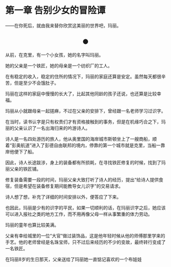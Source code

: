 # 第一章 告别少女的冒险谭

——在你死后，就由我来替你欣赏这美丽的世界吧，玛丽。

## <center>●</center>

从前，在克里，有一个小女孩，她的名字叫玛丽。  

她的父亲是一个铁匠，她的母亲是一个纺织厂的工人。    

在有稳定的收入，稳定的住所的情况下，玛丽的家庭还算是安定。虽然每天都很辛苦，但是至少不会饿肚子。  

玛丽在这样的家庭中慢慢的长大了，比起其他同龄的孩子还说，也还算是比较幸福。  

玛丽从小就跟母亲一起搓麻，不过在父亲的安排下，曾经跟一名老师学习过识字。    

在当时，读书认字是只有权贵们才有资格接触到的事务，但是在机缘巧合之下，玛丽的父亲认识了一名出海归来的吟游诗人。  

诗人是一名四处游历的旅人，他从奥里国的海岸城市斯顿坐上了一艘商船，顺着“彭奥航道”进入了彭德自由联邦的境内，停靠的第一个城市就是克里，当船一靠岸他便下了船。

因此，诗人长途跋涉，身上的装备都有所损耗，在寻找铁匠修复的时候，找到了玛丽父亲的铁匠铺。

修复装备需要一段的时间，玛丽父亲大致打听了诗人的经历，提出“给诗人提供食宿，但是希望在装备修复期间能教导女儿识字”的交易请求。

诗人想了想，补充了详细的时间安排以外，便答应了下来。

也因此，玛丽是少有的识字的平民，如果一切顺利的话，在玛丽识字之后，她应该可以进入报社之类的地方工作，而不用再像父母一样从事繁重的体力劳动。

玛丽的童年也算比较美满。

父亲有幸给城里的一位“大官”做过装饰品，这是他年轻时候从他的师傅那里学来的手艺。他的老师曾经是名珠宝师，只不过后来经历的不少的变故，最终转行变成了一名铁匠。

在玛丽8岁的生日那天，父亲送给了玛丽她一直惦记喜欢的一个布娃娃